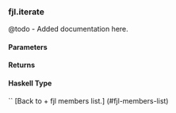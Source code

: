 ### fjl.iterate
@todo - Added documentation here.

#### Parameters

#### Returns
 
#### Haskell Type
``
[Back to  + fjl members list.]
(#fjl-members-list)

